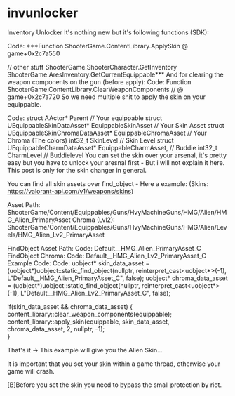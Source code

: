 # invunlocker
Inventory Unlocker
It's nothing new but it's following functions (SDK):

Code:
***Function ShooterGame.ContentLibrary.ApplySkin @ game+0x2c7a550
 
// other stuff
ShooterGame.ShooterCharacter.GetInventory
ShooterGame.AresInventory.GetCurrentEquippable***
And for clearing the weapon components on the gun (before apply):
Code:
Function ShooterGame.ContentLibrary.ClearWeaponComponents // @ game+0x2c7a720
So we need multiple shit to apply the skin on your equippable.

Code:
struct AActor* Parent // Your equippable
struct UEquippableSkinDataAsset* EquippableSkinAsset // Your Skin Asset
struct UEquippableSkinChromaDataAsset* EquippableChromaAsset // Your Chroma (The colors)
int32_t SkinLevel // Skin Level 
struct UEquippableCharmDataAsset* EquippableCharmAsset, // Buddie
int32_t CharmLevel // Buddielevel
You can set the skin over your arsenal, it's pretty easy but you have to unlock your aresnal first - But i will not explain it here. This post is only for the skin changer in general.

You can find all skin assets over find_object - Here a example: (Skins: https://valorant-api.com/v1/weapons/skins)

Asset Path: ShooterGame/Content/Equippables/Guns/HvyMachineGuns/HMG/Alien/HMG_Alien_PrimaryAsset
Chroma (Lvl2): ShooterGame/Content/Equippables/Guns/HvyMachineGuns/HMG/Alien/Levels/HMG_Alien_Lv2_PrimaryAsset

FindObject Asset Path:
Code:
Default__HMG_Alien_PrimaryAsset_C
FindObject Chroma:
Code:
Default__HMG_Alien_Lv2_PrimaryAsset_C
Example Code:
Code:
uobject* skin_data_asset = (uobject*)uobject::static_find_object(nullptr, reinterpret_cast<uobject*>(-1), L"Default__HMG_Alien_PrimaryAsset_C", false);
uobject* chroma_data_asset = (uobject*)uobject::static_find_object(nullptr, reinterpret_cast<uobject*>(-1), L"Default__HMG_Alien_Lv2_PrimaryAsset_C", false);
 
if(skin_data_asset && chroma_data_asset) {
	content_library::clear_weapon_components(equippable);
	content_library::apply_skin(equippable, skin_data_asset, chroma_data_asset, 2, nullptr, -1);	
}

That's it -> This example will give you the Alien Skin...

It is important that you set your skin within a game thread, otherwise your game will crash.

[B]Before you set the skin you need to bypass the small protection by riot.
